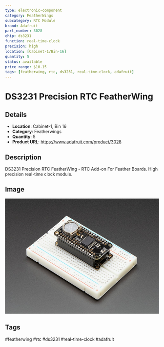 ```yaml
---
type: electronic-component
category: FeatherWings
subcategory: RTC Module
brand: Adafruit
part_number: 3028
chip: ds3231
function: real-time-clock
precision: high
location: [Cabinet-1/Bin-16]
quantity: 5
status: available
price_range: $10-15
tags: [featherwing, rtc, ds3231, real-time-clock, adafruit]
---
```


# DS3231 Precision RTC FeatherWing

## Details

- **Location**: Cabinet-1, Bin 16
- **Category**: Featherwings
- **Quantity**: 5
- **Product URL**: https://www.adafruit.com/product/3028

## Description

DS3231 Precision RTC FeatherWing - RTC Add-on For Feather Boards. High precision real-time clock module.

## Image

![DS3231 Precision RTC FeatherWing Real Time Clock Add-on](../attachments/3028-05.jpg)

## Tags

#featherwing #rtc #ds3231 #real-time-clock #adafruit
